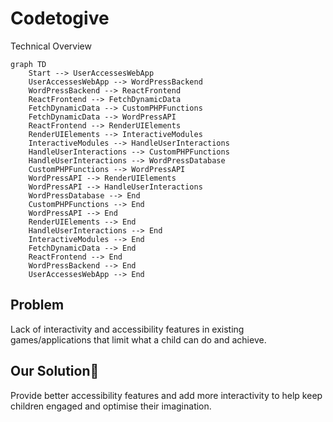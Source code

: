# Codetogive


Technical Overview</h2>
```mermaid
graph TD
    Start --> UserAccessesWebApp
    UserAccessesWebApp --> WordPressBackend
    WordPressBackend --> ReactFrontend
    ReactFrontend --> FetchDynamicData
    FetchDynamicData --> CustomPHPFunctions
    FetchDynamicData --> WordPressAPI
    ReactFrontend --> RenderUIElements
    RenderUIElements --> InteractiveModules
    InteractiveModules --> HandleUserInteractions
    HandleUserInteractions --> CustomPHPFunctions
    HandleUserInteractions --> WordPressDatabase
    CustomPHPFunctions --> WordPressAPI
    WordPressAPI --> RenderUIElements
    WordPressAPI --> HandleUserInteractions
    WordPressDatabase --> End
    CustomPHPFunctions --> End
    WordPressAPI --> End
    RenderUIElements --> End
    HandleUserInteractions --> End
    InteractiveModules --> End
    FetchDynamicData --> End
    ReactFrontend --> End
    WordPressBackend --> End
    UserAccessesWebApp --> End

```
<h2>Problem</h2>
<p>Lack of interactivity and accessibility features in existing games/applications that limit what a child can do and achieve.
<h2>Our Solution🔆</h2>
<p>Provide better accessibility features and add more interactivity to help keep children engaged and optimise their imagination.
